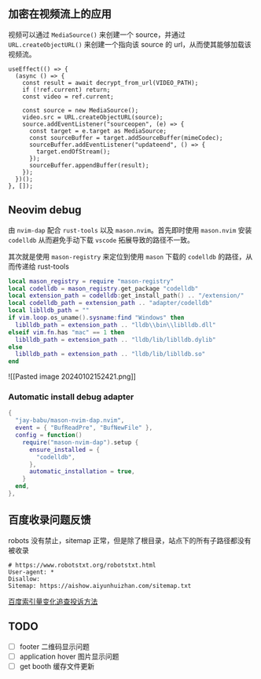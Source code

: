 ## 加密在视频流上的应用

视频可以通过 `MediaSource()` 来创建一个 source，并通过 `URL.createObjectURL()` 来创建一个指向该 source 的 url，从而使其能够加载该视频流。

```tsx
useEffect(() => {
  (async () => {
    const result = await decrypt_from_url(VIDEO_PATH);
    if (!ref.current) return;
    const video = ref.current;

    const source = new MediaSource();
    video.src = URL.createObjectURL(source);
    source.addEventListener("sourceopen", (e) => {
      const target = e.target as MediaSource;
      const sourceBuffer = target.addSourceBuffer(mimeCodec);
      sourceBuffer.addEventListener("updateend", () => {
        target.endOfStream();
      });
      sourceBuffer.appendBuffer(result);
    });
  })();
}, []);
```

## Neovim debug

由 `nvim-dap` 配合 `rust-tools` 以及 `mason.nvim`。首先即时使用 `mason.nvim` 安装 `codelldb` 从而避免手动下载 `vscode` 拓展导致的路径不一致。

其次就是使用 `mason-registry` 来定位到使用 `mason` 下载的 `codelldb` 的路径，从而传递给 rust-tools

```lua
local mason_registry = require "mason-registry"
local codelldb = mason_registry.get_package "codelldb"
local extension_path = codelldb:get_install_path() .. "/extension/"
local codelldb_path = extension_path .. "adapter/codelldb"
local liblldb_path = ""
if vim.loop.os_uname().sysname:find "Windows" then
  liblldb_path = extension_path .. "lldb\\bin\\liblldb.dll"
elseif vim.fn.has "mac" == 1 then
  liblldb_path = extension_path .. "lldb/lib/liblldb.dylib"
else
  liblldb_path = extension_path .. "lldb/lib/liblldb.so"
end
```

![[Pasted image 20240102152421.png]]
### Automatic install debug adapter

```lua
{
  "jay-babu/mason-nvim-dap.nvim",
  event = { "BufReadPre", "BufNewFile" },
  config = function()
    require("mason-nvim-dap").setup {
      ensure_installed = {
        "codelldb",
      },
      automatic_installation = true,
    }
  end,
},
```

## 百度收录问题反馈

robots 没有禁止，sitemap 正常，但是除了根目录，站点下的所有子路径都没有被收录

```
# https://www.robotstxt.org/robotstxt.html
User-agent: *
Disallow:
Sitemap: https://aishow.aiyunhuizhan.com/sitemap.txt
```

[百度索引量变化追查投诉方法](https://ziyuan.baidu.com/college/articleinfo?id=7)
## TODO

- [ ] footer 二维码显示问题
- [ ] application hover 图片显示问题
- [ ] get booth 缓存文件更新